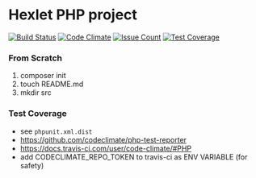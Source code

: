 
# Hexlet PHP project


[![Build Status](https://travis-ci.org/maximtop/hexlet-psr-linter.svg?branch=master)](https://travis-ci.org/maximtop/hexlet-psr-linter)
[![Code Climate](https://codeclimate.com/github/maximtop/hexlet-psr-linter/badges/gpa.svg)](https://codeclimate.com/github/maximtop/hexlet-psr-linter)
[![Issue Count](https://codeclimate.com/github/maximtop/hexlet-psr-linter/badges/issue_count.svg)](https://codeclimate.com/github/maximtop/hexlet-psr-linter)
[![Test Coverage](https://codeclimate.com/github/maximtop/hexlet-psr-linter/badges/coverage.svg)](https://codeclimate.com/github/maximtop/hexlet-psr-linter/coverage)
### From Scratch

1. composer init
1. touch README.md
1. mkdir src

### Test Coverage

* see `phpunit.xml.dist`
* https://github.com/codeclimate/php-test-reporter
* https://docs.travis-ci.com/user/code-climate/#PHP
* add CODECLIMATE_REPO_TOKEN to travis-ci as ENV VARIABLE (for safety)
